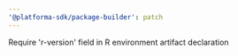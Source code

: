```yaml
---
'@platforma-sdk/package-builder': patch
---
```


Require 'r-version' field in R environment artifact declaration
